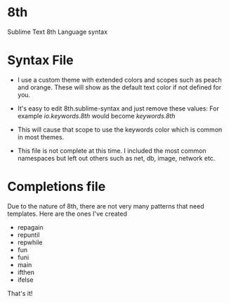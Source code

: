 # 8th
 Sublime Text 8th Language syntax

Syntax File
===========

* I use a custom theme with extended colors and scopes such as peach and orange. These will show as the default text color if not defined for you.

* It's easy to edit 8th.sublime-syntax and just remove these values:  For example _io.keywords.8th_ would become _keywords.8th_

* This will cause that scope to use the keywords color which is common in most themes.

* This file is not complete at this time.  I included the most common namespaces but left out others such as net, db, image, network etc.

Completions file
================

Due to the nature of 8th, there are not very many patterns that need templates. Here are the ones I've created

* repagain
* repuntil
* repwhile
* fun
* funi
* main
* ifthen
* ifelse

That's it!
